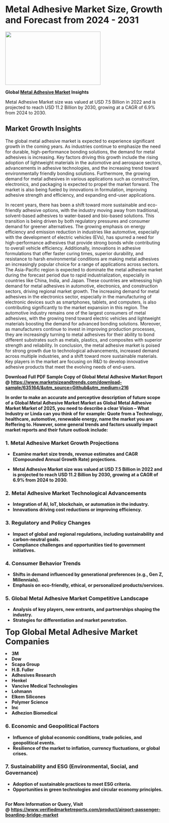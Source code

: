 <H1>Metal Adhesive Market Size, Growth and Forecast from 2024 - 2031</H1><img class="aligncenter size-medium wp-image-584254" src="https://thirdeyenews.in/wp-content/uploads/2024/09/Global-Market-Research-300x168.jpeg" alt="" width="300" height="168" /><p><strong>Global&nbsp;<a href="https://www.marketsizeandtrends.com/download-sample/635164/&amp;utm_source=Github&utm_medium=216">Metal Adhesive Market</a> Insights</strong></p><p>Metal Adhesive Market size was valued at USD 7.5 Billion in 2022 and is projected to reach USD 11.2 Billion by 2030, growing at a CAGR of 6.9% from 2024 to 2030.</p><p><h2>Market Growth Insights</h2> <p>The global metal adhesive market is expected to experience significant growth in the coming years. As industries continue to emphasize the need for durable, high-performance bonding solutions, the demand for metal adhesives is increasing. Key factors driving this growth include the rising adoption of lightweight materials in the automotive and aerospace sectors, advancements in adhesive technologies, and the increasing trend toward environmentally friendly bonding solutions. Furthermore, the growing demand for metal adhesives in various applications such as construction, electronics, and packaging is expected to propel the market forward. The market is also being fueled by innovations in formulation, improving adhesive strength and efficiency, and expanding end-user applications.</p> <p><strong></strong></p> <p>In recent years, there has been a shift toward more sustainable and eco-friendly adhesive options, with the industry moving away from traditional, solvent-based adhesives to water-based and bio-based solutions. This transition is being driven by both regulatory pressures and consumer demand for greener alternatives. The growing emphasis on energy efficiency and emission reduction in industries like automotive, especially with the development of electric vehicles (EVs), has spurred a need for high-performance adhesives that provide strong bonds while contributing to overall vehicle efficiency. Additionally, innovations in adhesive formulations that offer faster curing times, superior durability, and resistance to harsh environmental conditions are making metal adhesives an increasingly popular choice for a range of applications across sectors. The Asia-Pacific region is expected to dominate the metal adhesive market during the forecast period due to rapid industrialization, especially in countries like China, India, and Japan. These countries are witnessing high demand for metal adhesives in automotive, electronics, and construction sectors, driving regional market growth. The increasing demand for metal adhesives in the electronics sector, especially in the manufacturing of electronic devices such as smartphones, tablets, and computers, is also contributing significantly to the market expansion in this region. The automotive industry remains one of the largest consumers of metal adhesives, with the growing trend toward electric vehicles and lightweight materials boosting the demand for advanced bonding solutions. Moreover, as manufacturers continue to invest in improving production processes, they are increasingly turning to metal adhesives for their ability to bond different substrates such as metals, plastics, and composites with superior strength and reliability. In conclusion, the metal adhesive market is poised for strong growth due to technological advancements, increased demand across multiple industries, and a shift toward more sustainable materials. Key players in the market are focusing on R&D to develop innovative adhesive products that meet the evolving needs of end-users. <p><strong></p><p><span class=""><strong>Download Full PDF Sample Copy of Global Metal Adhesive Market Report</strong> @ <a href="https://www.marketsizeandtrends.com/download-sample/635164/&amp;utm_source=Github&utm_medium=216" target="_blank">https://www.marketsizeandtrends.com/download-sample/635164/&amp;utm_source=Github&utm_medium=216</a></span></p><p>In order to make an accurate and perceptive description of future scope of a Global&nbsp;Metal Adhesive Market Market as Global&nbsp;Metal Adhesive Market Market of 2025, you need to describe a clear Vision &ndash; What Industry or Linda can you think of for example: Quote from a Technology, healthcare, automotive, renewable energy, name the market you are Reffering to. However, some general trends and factors usually impact market reports and their future outlook include:</p><h3>1.&nbsp;<strong>Metal Adhesive Market Growth Projections</strong></h3><ul><li>Examine market size trends, revenue estimates and CAGR (Compounded Annual Growth Rate) projections.</li><li><p>Metal Adhesive Market size was valued at USD 7.5 Billion in 2022 and is projected to reach USD 11.2 Billion by 2030, growing at a CAGR of 6.9% from 2024 to 2030.</p></li></ul><h3>2.&nbsp;<strong>Metal Adhesive Market Technological Advancements</strong></h3><ul><li>Integration of AI, IoT, blockchain, or automation in the industry.</li><li>Innovations driving cost reductions or improving efficiency.</li></ul><h3>3.&nbsp;<strong>Regulatory and Policy Changes</strong></h3><ul><li>Impact of global and regional regulations, including sustainability and carbon-neutral goals.</li><li>Compliance challenges and opportunities tied to government initiatives.</li></ul><h3>4.&nbsp;<strong>Consumer Behavior Trends</strong></h3><ul><li>Shifts in demand influenced by generational preferences (e.g., Gen Z, Millennials).</li><li>Emphasis on eco-friendly, ethical, or personalized products/services.</li></ul><h3>5.&nbsp;<strong>Global Metal Adhesive Market Competitive Landscape</strong></h3><ul><li>Analysis of key players, new entrants, and partnerships shaping the industry.</li><li>Strategies for differentiation and market penetration.</li></ul><p data-pm-slice="1 1 []"><span style="color: inherit; font-family: inherit; font-size: 25px;">Top Global Metal Adhesive Market Companies</span></p><div class="" data-test-id=""><p><li>3M</li><li> Dow</li><li> Scapa Group</li><li> H.B. Fuller</li><li> Adhesives Research</li><li> Henkel</li><li> Vancive Medical Technologies</li><li> Lohmann</li><li> Elkem Silicones</li><li> Polymer Science</li><li> Inc</li><li> Adhezion Biomedical</li></p></div><h3>6.&nbsp;<strong>Economic and Geopolitical Factors</strong></h3><ul><li>Influence of global economic conditions, trade policies, and geopolitical events.</li><li>Resilience of the market to inflation, currency fluctuations, or global crises.</li></ul><h3>7.&nbsp;<strong>Sustainability and ESG (Environmental, Social, and Governance)</strong></h3><ul><li>Adoption of sustainable practices to meet ESG criteria.</li><li>Opportunities in green technologies and circular economy principles.</li></ul><h2><strong style="font-size: 14px;">For More Information or Query, Visit @&nbsp;</strong><a style="background-color: #ffffff; font-size: 14px;" href="https://www.marketsizeandtrends.com/report/metal-adhesive-market/" target="_blank">https://www.verifiedmarketreports.com/product/airport-passenger-boarding-bridge-market</a></h2>
